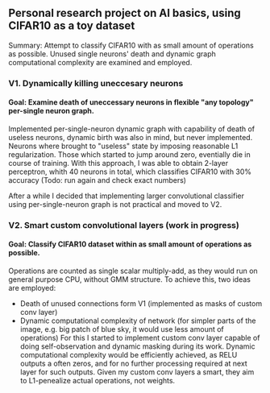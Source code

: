 ## Personal research project on AI basics, using CIFAR10 as a toy dataset
Summary: Attempt to classify CIFAR10 with as small amount of operations as possible.
Unused single neurons' death and dynamic graph computational complexity are examined and employed.

### V1. Dynamically killing uneccesary neurons
#### Goal: Examine death of uneccessary neurons in flexible "any topology" per-single neuron graph.
Implemented per-single-neuron dynamic graph with capability of death of useless neurons, dynamic birth was also in mind, but never implemented.
Neurons where brought to "useless" state by imposing reasonable L1 regularization. Those which started to jump around zero, eventially die in course of training.
With this approach, I was able to obtain 2-layer perceptron, whith 40 neurons in total, which classifies CIFAR10 with 30% accuracy 
(Todo: run again and check exact numbers)

After a while I decided that implementing larger convolutional classifier using per-single-neuron graph is not practical and moved to V2. 

### V2. Smart custom convolutional layers (work in progress)
#### Goal: Classify CIFAR10 dataset within as small amount of operations as possible.
Operations are counted as single scalar multiply-add, as they would run on general purpose CPU, without GMM structure.
To achieve this, two ideas are employed:
- Death of unused connections form V1 (implemented as masks of custom conv layer)
- Dynamic computational complexity of network (for simpler parts of the image, e.g. big patch of blue sky, it would use less amount of operations)
For this I started to implement custom conv layer capable of doing self-observation and dynamic masking during its work.
Dynamic computational complexity would be efficiently achieved, as RELU outputs a often zeros, and for no further processing required at next layer for such outputs.
Given my custom conv layers a smart, they aim to L1-penealize actual operations, not weights. 
